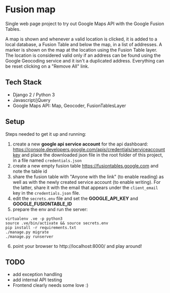 # Fusion map

Single web page project to try out Google Maps API with the Google Fusion Tables.

A map is shown and whenever a valid location is clicked, it is added to a local database, a Fusion Table and
 below the map, in a list of addresses.
A marker is shown on the map at the location using the Fusion Table layer.
The location is considered valid only if an address can be found using the Google Geocoding service and it
isn't a duplicated address.
Everything can be reset clicking on a "Remove All" link.

## Tech Stack

- Django 2 / Python 3
- Javascript/jQuery
- Google Maps API: Map, Geocoder, FusionTablesLayer

## Setup

Steps needed to get it up and running:

1. create a new **google api service account** for the api dashboard:
<https://console.developers.google.com/apis/credentials/serviceaccountkey> and place the downloaded json file
in the root folder of this project, in a file named `credentials.json`
2. create a new empty fusion table <https://fusiontables.google.com> and note the table id
3. share the fusion table with "Anyone with the link" (to enable reading) as well as with
the newly created service account (to enable writing). For the latter, share it with the email that appears
under the `client_email` key in the `credentials.json` file.
4. edit the `secrets.env` file and set the **GOOGLE_API_KEY** and **GOOGLE_FUSIONTABLE_ID**
5. prepare the env and run the server:
```
virtualenv .ve -p python3
source .ve/bin/activate && source secrets.env
pip install -r requirements.txt
./manage.py migrate
./manage.py runserver
```
6. point your browser to http://localhost:8000/ and play around!


## TODO

- add exception handling
- add internal API testing
- Frontend clearly needs some love :)
